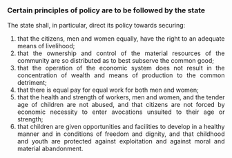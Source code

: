 ### Certain principles of policy are to be followed by the state
<div style="text-align: justify">

The state shall, in particular, direct its policy towards securing:

</div>

1. <div style="text-align: justify"> that the citizens, men and women equally, have the right to an adequate means of livelihood;
2. <div style="text-align: justify"> that the ownership and control of the material resources of the community are so distributed as to best subserve the common good;
3. <div style="text-align: justify"> that the operation of the economic system does not result in the concentration of wealth and means of production to the common detriment;
4. <div style="text-align: justify"> that there is equal pay for equal work for both men and women;
5. <div style="text-align: justify"> that the health and strength of workers, men and women, and the tender age of children are not abused, and that citizens are not forced by economic necessity to enter avocations unsuited to their age or strength;
6. <div style="text-align: justify"> that children are given opportunities and facilities to develop in a healthy manner and in conditions of freedom and dignity, and that childhood and youth are protected against exploitation and against moral and material abandonment.

